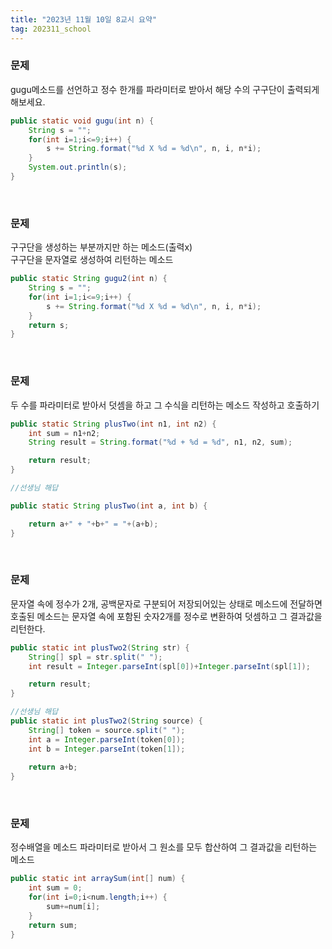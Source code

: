 ```yaml
---
title: "2023년 11월 10일 8교시 요약"
tag: 202311_school
---
```


### 문제
gugu메소드를 선언하고 정수 한개를 파라미터로 받아서 해당 수의 구구단이 출력되게 해보세요.

```java
public static void gugu(int n) {
    String s = "";
    for(int i=1;i<=9;i++) {
        s += String.format("%d X %d = %d\n", n, i, n*i);
    }
    System.out.println(s);
}
```

<br>

### 문제
구구단을 생성하는 부분까지만 하는 메소드(출력x)<br>
구구단을 문자열로 생성하여 리턴하는 메소드

```java
public static String gugu2(int n) {
    String s = "";
    for(int i=1;i<=9;i++) {
        s += String.format("%d X %d = %d\n", n, i, n*i);
    }
    return s;
}
```

<br>

### 문제
두 수를 파라미터로 받아서 덧셈을 하고 그 수식을 리턴하는 메소드 작성하고 호출하기

```java
public static String plusTwo(int n1, int n2) {
    int sum = n1+n2;
    String result = String.format("%d + %d = %d", n1, n2, sum);

    return result;
}
```

```java
//선생님 해답

public static String plusTwo(int a, int b) {

    return a+" + "+b+" = "+(a+b);
}
```

<br>

### 문제
문자열 속에 정수가 2개, 공백문자로 구분되어 저장되어있는 상태로 메소드에 전달하면 호출된 메소드는 문자열 속에 포함된 숫자2개를 정수로 변환하여 덧셈하고 그 결과값을 리턴한다.

```java
public static int plusTwo2(String str) {
    String[] spl = str.split(" ");
    int result = Integer.parseInt(spl[0])+Integer.parseInt(spl[1]);

    return result;
}
```

```java
//선생님 해답
public static int plusTwo2(String source) {
    String[] token = source.split(" ");
    int a = Integer.parseInt(token[0]);
    int b = Integer.parseInt(token[1]);
    
    return a+b;
}
```

<br>

### 문제
정수배열을 메소드 파라미터로 받아서 그 원소를 모두 합산하여 그 결과값을 리턴하는 메소드

```java
public static int arraySum(int[] num) {
    int sum = 0;
    for(int i=0;i<num.length;i++) {
        sum+=num[i];
    }
    return sum;
}
```